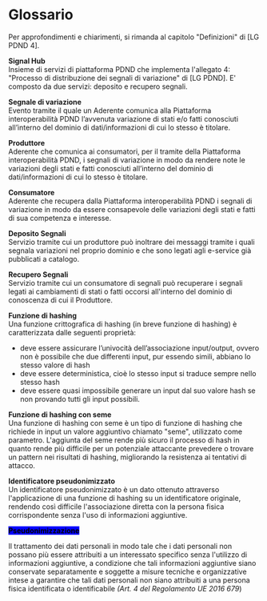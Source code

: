 # Glossario

Per approfondimenti e chiarimenti, si rimanda al capitolo "Definizioni" di \[LG PDND 4].

**Signal Hub**\
Insieme di servizi di piattaforma PDND che implementa l'allegato 4: "Processo di distribuzione dei segnali di variazione" di \[LG PDND]. E' composto da due servizi: deposito e recupero segnali.

**Segnale di variazione**\
Evento tramite il quale un Aderente comunica alla Piattaforma interoperabilità PDND l’avvenuta variazione di stati e/o fatti conosciuti all’interno del dominio di dati/informazioni di cui lo stesso è titolare.

**Produttore**\
Aderente che comunica ai consumatori, per il tramite della Piattaforma interoperabilità PDND, i segnali di variazione in modo da rendere note le variazioni degli stati e fatti conosciuti all’interno del dominio di dati/informazioni di cui lo stesso è titolare.

**Consumatore**\
Aderente che recupera dalla Piattaforma interoperabilità PDND i segnali di variazione in modo da essere consapevole delle variazioni degli stati e fatti di sua competenza e interesse.

**Deposito Segnali**\
Servizio tramite cui un produttore può inoltrare dei messaggi tramite i quali segnala variazioni nel proprio dominio e che sono legati agli e-service già pubblicati a catalogo.

**Recupero Segnali**\
Servizio tramite cui un consumatore di segnali può recuperare i segnali legati ai cambiamenti di stati o fatti occorsi all'interno del dominio di conoscenza di cui il Produttore.

**Funzione di hashing**\
Una funzione crittografica di hashing (in breve funzione di hashing) è caratterizzata dalle seguenti proprietà:

* deve essere assicurare l’univocità dell’associazione input/output, ovvero non è possibile che due differenti input, pur essendo simili, abbiano lo stesso valore di hash
* deve essere deterministica, cioè lo stesso input si traduce sempre nello stesso hash
* deve essere quasi impossibile generare un input dal suo valore hash se non provando tutti gli input possibili.

**Funzione di hashing con seme**\
Una funzione di hashing con seme è un tipo di funzione di hashing che richiede in input un valore aggiuntivo chiamato "seme", utilizzato come parametro. L'aggiunta del seme rende più sicuro il processo di hash in quanto rende più difficile per un potenziale attaccante prevedere o trovare un pattern nei risultati di hashing, migliorando la resistenza ai tentativi di attacco.

**Identificatore pseudonimizzato**\
Un identificatore pseudonimizzato è un dato ottenuto attraverso l'applicazione di una funzione di hashing su un identificatore originale, rendendo così difficile l'associazione diretta con la persona fisica corrispondente senza l'uso di informazioni aggiuntive.

<mark style="background-color:blue;">**Pseudonimizzazione**</mark>

Il trattamento dei dati personali in modo tale che i dati personali non possano più essere attribuiti a un interessato specifico senza l'utilizzo di informazioni aggiuntive, a condizione che tali informazioni aggiuntive siano conservate separatamente e soggette a misure tecniche e organizzative intese a garantire che tali dati personali non siano attribuiti a una persona fisica identificata o identificabile _(Art. 4 del Regolamento UE 2016 679_)
